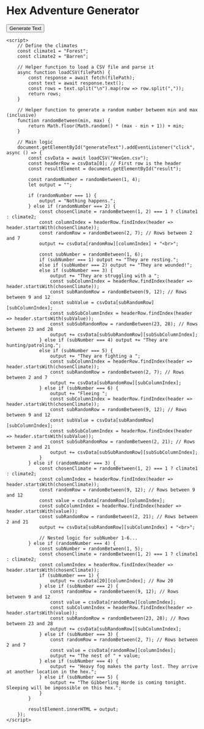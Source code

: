  <h1>Hex Adventure Generator</h1>
    <button id="generateText">Generate Text</button>
    <p id="result"></p>

    <script>
        // Define the climates
        const climate1 = "Forest";
        const climate2 = "Barren";

        // Helper function to load a CSV file and parse it
        async function loadCSV(filePath) {
            const response = await fetch(filePath);
            const text = await response.text();
            const rows = text.split("\n").map(row => row.split(","));
            return rows;
        }

        // Helper function to generate a random number between min and max (inclusive)
        function randomBetween(min, max) {
            return Math.floor(Math.random() * (max - min + 1)) + min;
        }

        // Main logic
        document.getElementById("generateText").addEventListener("click", async () => {
            const csvData = await loadCSV("HexGen.csv");
            const headerRow = csvData[0]; // First row is the header
            const resultElement = document.getElementById("result");

            const randomNumber = randomBetween(1, 4);
            let output = "";

            if (randomNumber === 1) {
                output = "Nothing happens.";
            } else if (randomNumber === 2) {
                const chosenClimate = randomBetween(1, 2) === 1 ? climate1 : climate2;
                const columnIndex = headerRow.findIndex(header => header.startsWith(chosenClimate));
                const randomRow = randomBetween(2, 7); // Rows between 2 and 7
                output += csvData[randomRow][columnIndex] + "<br>";

                const subNumber = randomBetween(1, 6);
                if (subNumber === 1) output += "They are resting.";
                else if (subNumber === 2) output += "They are wounded!";
                else if (subNumber === 3) {
                    output += "They are struggling with a ";
                    const subColumnIndex = headerRow.findIndex(header => header.startsWith(chosenClimate));
                    const subRandomRow = randomBetween(9, 12); // Rows between 9 and 12
                    const subValue = csvData[subRandomRow][subColumnIndex];
                    const subSubColumnIndex = headerRow.findIndex(header => header.startsWith(subValue));
                    const subSubRandomRow = randomBetween(23, 28); // Rows between 23 and 28
                    output += csvData[subSubRandomRow][subSubColumnIndex];
                } else if (subNumber === 4) output += "They are hunting/patroling.";
                else if (subNumber === 5) {
                    output += "They are fighting a ";
                    const subColumnIndex = headerRow.findIndex(header => header.startsWith(chosenClimate));
                    const subRandomRow = randomBetween(2, 7); // Rows between 2 and 7
                    output += csvData[subRandomRow][subColumnIndex];
                } else if (subNumber === 6) {
                    output += "Fleeing ";
                    const subColumnIndex = headerRow.findIndex(header => header.startsWith(chosenClimate));
                    const subRandomRow = randomBetween(9, 12); // Rows between 9 and 12
                    const subValue = csvData[subRandomRow][subColumnIndex];
                    const subSubColumnIndex = headerRow.findIndex(header => header.startsWith(subValue));
                    const subSubRandomRow = randomBetween(2, 21); // Rows between 2 and 21
                    output += csvData[subSubRandomRow][subSubColumnIndex];
                }
            } else if (randomNumber === 3) {
                const chosenClimate = randomBetween(1, 2) === 1 ? climate1 : climate2;
                const columnIndex = headerRow.findIndex(header => header.startsWith(chosenClimate));
                const randomRow = randomBetween(9, 12); // Rows between 9 and 12
                const value = csvData[randomRow][columnIndex];
                const subColumnIndex = headerRow.findIndex(header => header.startsWith(value));
                const subRandomRow = randomBetween(2, 21); // Rows between 2 and 21
                output += csvData[subRandomRow][subColumnIndex] + "<br>";

                // Nested logic for subNumber 1-6...
            } else if (randomNumber === 4) {
                const subNumber = randomBetween(1, 5);
                const chosenClimate = randomBetween(1, 2) === 1 ? climate1 : climate2;
                const columnIndex = headerRow.findIndex(header => header.startsWith(chosenClimate));
                if (subNumber === 1) {
                    output += csvData[20][columnIndex]; // Row 20
                } else if (subNumber === 2) {
                    const randomRow = randomBetween(9, 12); // Rows between 9 and 12
                    const value = csvData[randomRow][columnIndex];
                    const subColumnIndex = headerRow.findIndex(header => header.startsWith(value));
                    const subRandomRow = randomBetween(23, 28); // Rows between 23 and 28
                    output += csvData[subRandomRow][subColumnIndex];
                } else if (subNumber === 3) {
                    const randomRow = randomBetween(2, 7); // Rows between 2 and 7
                    const value = csvData[randomRow][columnIndex];
                    output += "The nest of " + value;
                } else if (subNumber === 4) {
                    output += "Heavy fog makes the party lost. They arrive at another location in the hex.";
                } else if (subNumber === 5) {
                    output += "The Gibberling Horde is coming tonight. Sleeping will be impossible on this hex.";
                }
            }

            resultElement.innerHTML = output;
        });
    </script>
